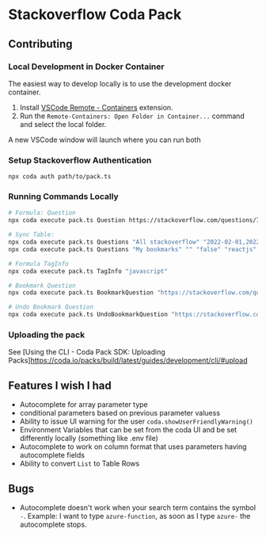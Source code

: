 # Stackoverflow Coda Pack

## Contributing

### Local Development in Docker Container

The easiest way to develop locally is to use the development docker container.

1. Install [VSCode Remote - Containers](https://marketplace.visualstudio.com/items?itemName=ms-vscode-remote.remote-containers) extension. 
2. Run the `Remote-Containers: Open Folder in Container...` command and select the local folder.

A new VSCode window will launch where you can run both 


### Setup Stackoverflow Authentication 

```
npx coda auth path/to/pack.ts
```

### Running Commands Locally

```bash
# Formula: Question
npx coda execute pack.ts Question https://stackoverflow.com/questions/72913818/how-to-access-my-sprite-properties-from-outside-a-function-in-phaser3-and-matter

# Sync Table:
npx coda execute pack.ts Questions "All stackoverflow" "2022-02-01,2022-05-01" "false" "reactjs,nextjs,vercel"
npx coda execute pack.ts Questions "My bookmarks" "" "false" "reactjs"

# Formula TagInfo
npx coda execute pack.ts TagInfo "javascript"

# Bookmark Question
npx coda execute pack.ts BookmarkQuestion "https://stackoverflow.com/questions/72931914/error-usehref-may-be-used-only-in-the-context-of-a-router-component-in-reg"

# Undo Bookmark Question
npx coda execute pack.ts UndoBookmarkQuestion "https://stackoverflow.com/questions/72931914/error-usehref-may-be-used-only-in-the-context-of-a-router-component-in-reg"
```

### Uploading the pack

See [Using the CLI - Coda Pack SDK: Uploading Packs]https://coda.io/packs/build/latest/guides/development/cli/#upload

## Features I wish I had

* Autocomplete for array parameter type
* conditional parameters based on previous parameter valuess
* Ability to issue UI warning for the user `coda.showUserFriendlyWarning()`
* Environment Variables that can be set from the coda UI and be set differently locally (something like .env file)
* Autocomplete to work on column format that uses parameters having autocomplete fields 
* Ability to convert `List` to Table Rows

## Bugs 

* Autocomplete doesn't work when your search term contains the symbol `-`. Example: I want to type `azure-function`, as soon as I type `azure-` the autocomplete stops.